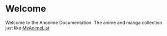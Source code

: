 # Welcome

Welcome to the Anonime Documentation. The anime and manga collection just like [MyAnimeList](https://myanimelist.net)
